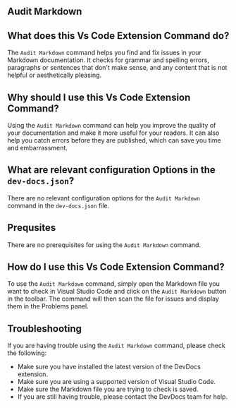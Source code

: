 
  
   ## **Audit Markdown**

## What does this Vs Code Extension Command do?

The `Audit Markdown` command helps you find and fix issues in your Markdown documentation. It checks for grammar and spelling errors, paragraphs or sentences that don't make sense, and any content that is not helpful or aesthetically pleasing.

## Why should I use this Vs Code Extension Command?

Using the `Audit Markdown` command can help you improve the quality of your documentation and make it more useful for your readers. It can also help you catch errors before they are published, which can save you time and embarrassment.

## What are relevant configuration Options in the `dev-docs.json`?

There are no relevant configuration options for the `Audit Markdown` command in the `dev-docs.json` file.

## Prequsites

There are no prerequisites for using the `Audit Markdown` command.

## How do I use this Vs Code Extension Command?

To use the `Audit Markdown` command, simply open the Markdown file you want to check in Visual Studio Code and click on the `Audit Markdown` button in the toolbar. The command will then scan the file for issues and display them in the Problems panel.

## Troubleshooting

If you are having trouble using the `Audit Markdown` command, please check the following:

* Make sure you have installed the latest version of the DevDocs extension.
* Make sure you are using a supported version of Visual Studio Code.
* Make sure the Markdown file you are trying to check is saved.
* If you are still having trouble, please contact the DevDocs team for help.
  
  